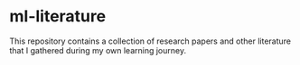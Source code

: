 # ml-literature
This repository contains a collection of research papers and other literature that I gathered during my own learning journey.
